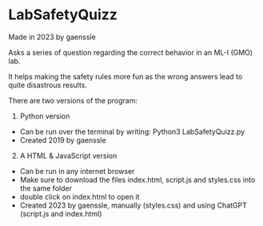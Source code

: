 # LabSafetyQuizz

Made in 2023 by gaenssle

Asks a series of question regarding the correct behavior in an ML-I (GMO) lab.

It helps making the safety rules more fun as the wrong answers lead to quite disastrous results.

There are two versions of the program:
1) Python version
- Can be run over the terminal by writing:
  Python3 LabSafetyQuizz.py
- Created 2019 by gaenssle

2) A HTML & JavaScript version
- Can be run in any internet browser
- Make sure to download the files index.html, script.js and styles.css into the same folder
- double click on index.html to open it
- Created 2023 by gaenssle, manually (styles.css) and using ChatGPT (script.js and index.html)
